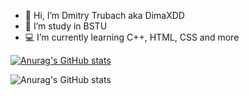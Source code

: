 - 👋 Hi, I’m Dmitry Trubach aka DimaXDD
- 🌱 I’m study in BSTU
- 💻 I’m currently learning C++, HTML, CSS and more

[![Anurag's GitHub stats](https://github-readme-stats.vercel.app/api?username=DimaXDD)](https://github.com/anuraghazra/github-readme-stats)

![Anurag's GitHub stats](https://github-readme-stats.vercel.app/api?username=DimaXDD&show_icons=true&theme=radical)
